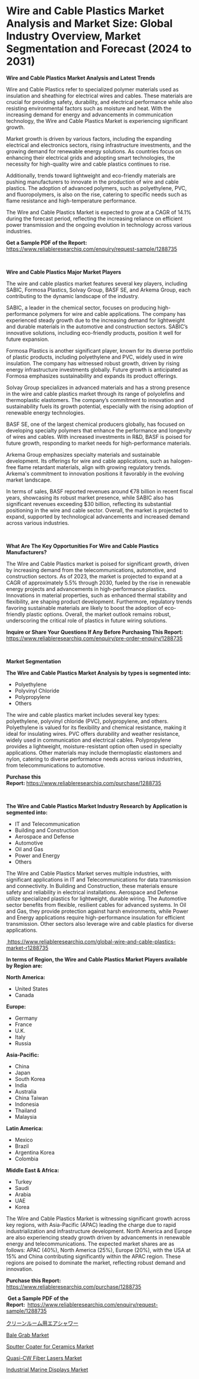 <p><h1>Wire and Cable Plastics Market Analysis and Market Size: Global Industry Overview, Market Segmentation and Forecast (2024 to 2031)</h1></p><p><strong>Wire and Cable Plastics Market Analysis and Latest Trends</strong></p>
<p><p>Wire and Cable Plastics refer to specialized polymer materials used as insulation and sheathing for electrical wires and cables. These materials are crucial for providing safety, durability, and electrical performance while also resisting environmental factors such as moisture and heat. With the increasing demand for energy and advancements in communication technology, the Wire and Cable Plastics Market is experiencing significant growth.</p><p>Market growth is driven by various factors, including the expanding electrical and electronics sectors, rising infrastructure investments, and the growing demand for renewable energy solutions. As countries focus on enhancing their electrical grids and adopting smart technologies, the necessity for high-quality wire and cable plastics continues to rise.</p><p>Additionally, trends toward lightweight and eco-friendly materials are pushing manufacturers to innovate in the production of wire and cable plastics. The adoption of advanced polymers, such as polyethylene, PVC, and fluoropolymers, is also on the rise, catering to specific needs such as flame resistance and high-temperature performance.</p><p>The Wire and Cable Plastics Market is expected to grow at a CAGR of 14.1% during the forecast period, reflecting the increasing reliance on efficient power transmission and the ongoing evolution in technology across various industries.</p></p>
<p><strong>Get a Sample PDF of the Report:&nbsp;</strong> <a href="https://www.reliableresearchiq.com/enquiry/request-sample/1288735?utm_campaign=123&utm_medium=2&utm_source=Github&utm_content=ia&utm_term=26102024&utm_id=wire-and-cable-plastics">https://www.reliableresearchiq.com/enquiry/request-sample/1288735</a></p>
<p>&nbsp;</p>
<p><strong>Wire and Cable Plastics Major Market Players</strong></p>
<p><p>The wire and cable plastics market features several key players, including SABIC, Formosa Plastics, Solvay Group, BASF SE, and Arkema Group, each contributing to the dynamic landscape of the industry.</p><p>SABIC, a leader in the chemical sector, focuses on producing high-performance polymers for wire and cable applications. The company has experienced steady growth due to the increasing demand for lightweight and durable materials in the automotive and construction sectors. SABIC’s innovative solutions, including eco-friendly products, position it well for future expansion.</p><p>Formosa Plastics is another significant player, known for its diverse portfolio of plastic products, including polyethylene and PVC, widely used in wire insulation. The company has witnessed robust growth, driven by rising energy infrastructure investments globally. Future growth is anticipated as Formosa emphasizes sustainability and expands its product offerings.</p><p>Solvay Group specializes in advanced materials and has a strong presence in the wire and cable plastics market through its range of polyolefins and thermoplastic elastomers. The company’s commitment to innovation and sustainability fuels its growth potential, especially with the rising adoption of renewable energy technologies.</p><p>BASF SE, one of the largest chemical producers globally, has focused on developing specialty polymers that enhance the performance and longevity of wires and cables. With increased investments in R&D, BASF is poised for future growth, responding to market needs for high-performance materials.</p><p>Arkema Group emphasizes specialty materials and sustainable development. Its offerings for wire and cable applications, such as halogen-free flame retardant materials, align with growing regulatory trends. Arkema's commitment to innovation positions it favorably in the evolving market landscape.</p><p>In terms of sales, BASF reported revenues around €78 billion in recent fiscal years, showcasing its robust market presence, while SABIC also has significant revenues exceeding $30 billion, reflecting its substantial positioning in the wire and cable sector. Overall, the market is projected to expand, supported by technological advancements and increased demand across various industries.</p></p>
<p>&nbsp;</p>
<p><strong>What Are The Key Opportunities For Wire and Cable Plastics Manufacturers?</strong></p>
<p><p>The Wire and Cable Plastics market is poised for significant growth, driven by increasing demand from the telecommunications, automotive, and construction sectors. As of 2023, the market is projected to expand at a CAGR of approximately 5.5% through 2030, fueled by the rise in renewable energy projects and advancements in high-performance plastics. Innovations in material properties, such as enhanced thermal stability and flexibility, are shaping product development. Furthermore, regulatory trends favoring sustainable materials are likely to boost the adoption of eco-friendly plastic options. Overall, the market outlook remains robust, underscoring the critical role of plastics in future wiring solutions.</p></p>
<p><strong>Inquire or Share Your Questions If Any Before Purchasing This Report:</strong> <a href="https://www.reliableresearchiq.com/enquiry/pre-order-enquiry/1288735?utm_campaign=123&utm_medium=2&utm_source=Github&utm_content=ia&utm_term=26102024&utm_id=wire-and-cable-plastics">https://www.reliableresearchiq.com/enquiry/pre-order-enquiry/1288735</a></p>
<p>&nbsp;</p>
<p><strong>Market Segmentation</strong></p>
<p><strong>The Wire and Cable Plastics Market Analysis by types is segmented into:</strong></p>
<p><ul><li>Polyethylene</li><li>Polyvinyl Chloride</li><li>Polypropylene</li><li>Others</li></ul></p>
<p><p>The wire and cable plastics market includes several key types: polyethylene, polyvinyl chloride (PVC), polypropylene, and others. Polyethylene is valued for its flexibility and chemical resistance, making it ideal for insulating wires. PVC offers durability and weather resistance, widely used in communication and electrical cables. Polypropylene provides a lightweight, moisture-resistant option often used in specialty applications. Other materials may include thermoplastic elastomers and nylon, catering to diverse performance needs across various industries, from telecommunications to automotive.</p></p>
<p><strong>Purchase this Report:&nbsp;</strong><a href="https://www.reliableresearchiq.com/purchase/1288735?utm_campaign=123&utm_medium=2&utm_source=Github&utm_content=ia&utm_term=26102024&utm_id=wire-and-cable-plastics">https://www.reliableresearchiq.com/purchase/1288735</a></p>
<p>&nbsp;</p>
<p><strong>The Wire and Cable Plastics Market Industry Research by Application is segmented into:</strong></p>
<p><ul><li>IT and Telecommunication</li><li>Building and Construction</li><li>Aerospace and Defense</li><li>Automotive</li><li>Oil and Gas</li><li>Power and Energy</li><li>Others</li></ul></p>
<p><p>The Wire and Cable Plastics Market serves multiple industries, with significant applications in IT and Telecommunications for data transmission and connectivity. In Building and Construction, these materials ensure safety and reliability in electrical installations. Aerospace and Defense utilize specialized plastics for lightweight, durable wiring. The Automotive sector benefits from flexible, resilient cables for advanced systems. In Oil and Gas, they provide protection against harsh environments, while Power and Energy applications require high-performance insulation for efficient transmission. Other sectors also leverage wire and cable plastics for diverse applications.</p></p>
<p><a href="https://www.reliableresearchiq.com/global-wire-and-cable-plastics-market-r1288735?utm_campaign=123&utm_medium=2&utm_source=Github&utm_content=ia&utm_term=26102024&utm_id=wire-and-cable-plastics">&nbsp;https://www.reliableresearchiq.com/global-wire-and-cable-plastics-market-r1288735</a></p>
<p><strong>In terms of Region, the Wire and Cable Plastics Market Players available by Region are:</strong></p>
<p>
    <p> <strong> North America: </strong>
        <ul>
            <li>United States</li>
            <li>Canada</li>
        </ul>
        </p> 
    <p> <strong> Europe: </strong>
        <ul>
            <li>Germany</li>
            <li>France</li>
            <li>U.K.</li>
            <li>Italy</li>
            <li>Russia</li>
        </ul>
        </p> 
    <p> <strong> Asia-Pacific: </strong>
        <ul>
            <li>China</li>
            <li>Japan</li>
            <li>South Korea</li>
            <li>India</li>
            <li>Australia</li>
            <li>China Taiwan</li>
            <li>Indonesia</li>
            <li>Thailand</li>
            <li>Malaysia</li>
        </ul>
        </p> 
    <p> <strong> Latin America: </strong>
        <ul>
            <li>Mexico</li>
            <li>Brazil</li>
            <li>Argentina Korea</li>
            <li>Colombia</li>
        </ul>
        </p> 
    <p> <strong> Middle East & Africa: </strong>
        <ul>
            <li>Turkey</li>
            <li>Saudi</li>
            <li>Arabia</li>
            <li>UAE</li>
            <li>Korea</li>
        </ul>
    </p>
    </p>
<p><p>The Wire and Cable Plastics Market is witnessing significant growth across key regions, with Asia-Pacific (APAC) leading the charge due to rapid industrialization and infrastructure development. North America and Europe are also experiencing steady growth driven by advancements in renewable energy and telecommunications. The expected market shares are as follows: APAC (40%), North America (25%), Europe (20%), with the USA at 15% and China contributing significantly within the APAC region. These regions are poised to dominate the market, reflecting robust demand and innovation.</p></p>
<p><strong>Purchase this Report: </strong><a href="https://www.reliableresearchiq.com/purchase/1288735?utm_campaign=123&utm_medium=2&utm_source=Github&utm_content=ia&utm_term=26102024&utm_id=wire-and-cable-plastics">https://www.reliableresearchiq.com/purchase/1288735</a></p>
<p>&nbsp;<strong>Get a Sample PDF of the Report:&nbsp;&nbsp;</strong><a href="https://www.reliableresearchiq.com/enquiry/request-sample/1288735?utm_campaign=123&utm_medium=2&utm_source=Github&utm_content=ia&utm_term=26102024&utm_id=wire-and-cable-plastics">https://www.reliableresearchiq.com/enquiry/request-sample/1288735</a></p>
<p><strong></strong></p>
<p><p><a href="https://github.com/mohamedbakry57/Market-Research-Report-List-6/blob/main/100884120326.md?utm_campaign=123&utm_medium=2&utm_source=Github&utm_content=ia&utm_term=26102024&utm_id=wire-and-cable-plastics">クリーンルーム用エアシャワー</a></p><p><a href="https://issuu.com/reportprime-2/docs/bale-grab-market-size-2030.pptx_aaa1e3940a8e1f?utm_campaign=123&utm_medium=2&utm_source=Github&utm_content=ia&utm_term=26102024&utm_id=wire-and-cable-plastics">Bale Grab Market</a></p><p><a href="https://www.linkedin.com/pulse/sputter-coater-ceramics-market-trends-strategic-insights-zhagc?utm_campaign=123&utm_medium=2&utm_source=Github&utm_content=ia&utm_term=26102024&utm_id=wire-and-cable-plastics">Sputter Coater for Ceramics Market</a></p><p><a href="https://github.com/elseludvikoh/Market-Research-Report-List-1/blob/main/quasi-cw-fiber-lasers-market.md?utm_campaign=123&utm_medium=2&utm_source=Github&utm_content=ia&utm_term=26102024&utm_id=wire-and-cable-plastics">Quasi-CW Fiber Lasers Market</a></p><p><a href="https://www.linkedin.com/pulse/future-industrial-marine-displays-market-global-forecast-bq5qc?utm_campaign=123&utm_medium=2&utm_source=Github&utm_content=ia&utm_term=26102024&utm_id=wire-and-cable-plastics">Industrial Marine Displays Market</a></p></p>